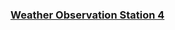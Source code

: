 ### [Weather Observation Station 4](https://www.hackerrank.com/challenges/weather-observation-station-4/problem)
